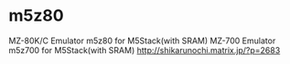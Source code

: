 # m5z80
MZ-80K/C Emulator m5z80 for M5Stack(with SRAM)
MZ-700 Emulator m5z700 for M5Stack(with SRAM)
http://shikarunochi.matrix.jp/?p=2683

